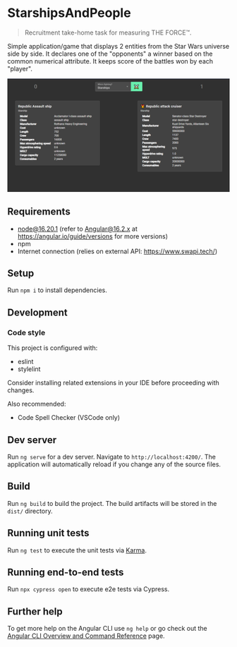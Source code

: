 # StarshipsAndPeople

> Recruitment take-home task for measuring THE FORCE™.

Simple application/game that displays 2 entities from the Star Wars universe side by side. It declares one of the "opponents" a winner based on the common numerical attribute. It keeps score of the battles won by each "player".

<img src="./app-screenshot.png" />

## Requirements

- node@16.20.1 (refer to Angular@16.2.x at https://angular.io/guide/versions for more versions)
- npm
- Internet connection (relies on external API: https://www.swapi.tech/)

## Setup

Run `npm i` to install dependencies.

## Development

### Code style

This project is configured with:

- eslint
- stylelint

Consider installing related extensions in your IDE before proceeding with changes.

Also recommended:

- Code Spell Checker (VSCode only)

## Dev server

Run `ng serve` for a dev server. Navigate to `http://localhost:4200/`. The application will automatically reload if you change any of the source files.

## Build

Run `ng build` to build the project. The build artifacts will be stored in the `dist/` directory.

## Running unit tests

Run `ng test` to execute the unit tests via [Karma](https://karma-runner.github.io).

## Running end-to-end tests

Run `npx cypress open` to execute e2e tests via Cypress.

## Further help

To get more help on the Angular CLI use `ng help` or go check out the [Angular CLI Overview and Command Reference](https://angular.io/cli) page.
